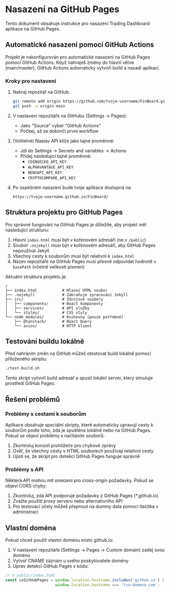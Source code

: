 # Nasazení na GitHub Pages

Tento dokument obsahuje instrukce pro nasazení Trading Dashboard aplikace na GitHub Pages.

## Automatické nasazení pomocí GitHub Actions

Projekt je nakonfigurován pro automatické nasazení na GitHub Pages pomocí GitHub Actions. Když nahraješ změny do hlavní větve (main/master), GitHub Actions automaticky vytvoří build a nasadí aplikaci.

### Kroky pro nastavení

1. Nahraj repozitář na GitHub:
   ```bash
   git remote add origin https://github.com/tvoje-username/FinBoard.git
   git push -u origin main
   ```

2. V nastavení repozitáře na GitHubu (Settings → Pages):
   - Jako "Source" vyber "GitHub Actions"
   - Počkej, až se dokončí první workflow

3. (Volitelné) Nastav API klíče jako tajné proměnné:
   - Jdi do Settings → Secrets and variables → Actions
   - Přidej následující tajné proměnné:
     - `COINGECKO_API_KEY`
     - `ALPHAVANTAGE_API_KEY`
     - `NEWSAPI_API_KEY`
     - `CRYPTOCOMPARE_API_KEY`

4. Po úspěšném nasazení bude tvoje aplikace dostupná na:
   ```
   https://tvoje-username.github.io/FinBoard/
   ```

## Struktura projektu pro GitHub Pages

Pro správné fungování na GitHub Pages je důležité, aby projekt měl následující strukturu:

1. Hlavní `index.html` musí být v kořenovém adresáři (ne v `/public`)
2. Soubor `.nojekyll` musí být v kořenovém adresáři, aby GitHub Pages nepoužíval Jekyll
3. Všechny cesty k souborům musí být relativní k `index.html`
4. Název repozitáře na GitHub Pages musí přesně odpovídat hodnotě v `basePath` (včetně velikosti písmen)

Aktuální struktura projektu je:

```
/
├── index.html           # Hlavní HTML soubor
├── .nojekyll            # Zabraňuje zpracování Jekyll
├── src/                 # Zdrojové soubory
│   ├── components/      # React komponenty
│   ├── services/        # API služby
│   └── styles/          # CSS styly
└── node_modules/        # Knihovny (pouze potřebné)
    ├── @tanstack/       # React Query
    └── axios/           # HTTP klient
```

## Testování buildu lokálně

Před nahráním změn na GitHub můžeš otestovat build lokálně pomocí přiloženého skriptu:

```bash
./test-build.sh
```

Tento skript vytvoří build adresář a spustí lokální server, který simuluje prostředí GitHub Pages.

## Řešení problémů

### Problémy s cestami k souborům

Aplikace obsahuje speciální skripty, které automaticky upravují cesty k souborům podle toho, zda je spuštěna lokálně nebo na GitHub Pages. Pokud se objeví problémy s načítáním souborů:

1. Zkontroluj konzoli prohlížeče pro chybové zprávy
2. Ověř, že všechny cesty v HTML souborech používají relativní cesty
3. Ujisti se, že skript pro detekci GitHub Pages funguje správně

### Problémy s API

Některá API mohou mít omezení pro cross-origin požadavky. Pokud se objeví CORS chyby:

1. Zkontroluj, zda API podporuje požadavky z GitHub Pages (*.github.io)
2. Zvažte použití proxy serveru nebo alternativního API
3. Pro testovací účely můžeš přepnout na dummy data pomocí tlačítka v administraci

## Vlastní doména

Pokud chceš použít vlastní doménu místo github.io:

1. V nastavení repozitáře (Settings → Pages → Custom domain) zadej svou doménu
2. Vytvoř CNAME záznam u svého poskytovatele domény
3. Uprav detekci GitHub Pages v kódu:

```javascript
// V public/index.html
const isGitHubPages = window.location.hostname.includes('github.io') || 
                      window.location.hostname === 'tva-domena.com';
```
